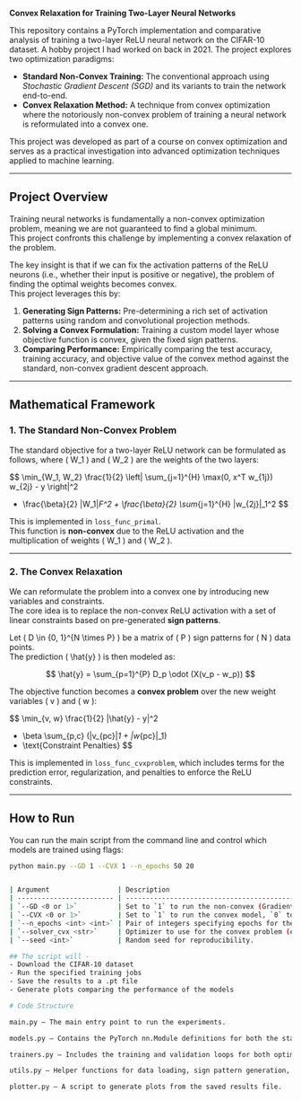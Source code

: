 **Convex Relaxation for Training Two-Layer Neural Networks**

This repository contains a PyTorch implementation and comparative analysis of training a two-layer ReLU neural network on the CIFAR-10 dataset. A hobby project I had worked on back in 2021. 
The project explores two optimization paradigms:

- **Standard Non-Convex Training:** The conventional approach using *Stochastic Gradient Descent (SGD)* and its variants to train the network end-to-end.  
- **Convex Relaxation Method:** A technique from convex optimization where the notoriously non-convex problem of training a neural network is reformulated into a convex one.

This project was developed as part of a course on convex optimization and serves as a practical investigation into advanced optimization techniques applied to machine learning.

---

## Project Overview

Training neural networks is fundamentally a non-convex optimization problem, meaning we are not guaranteed to find a global minimum.  
This project confronts this challenge by implementing a convex relaxation of the problem.

The key insight is that if we can fix the activation patterns of the ReLU neurons (i.e., whether their input is positive or negative), the problem of finding the optimal weights becomes convex.  
This project leverages this by:

1. **Generating Sign Patterns:** Pre-determining a rich set of activation patterns using random and convolutional projection methods.  
2. **Solving a Convex Formulation:** Training a custom model layer whose objective function is convex, given the fixed sign patterns.  
3. **Comparing Performance:** Empirically comparing the test accuracy, training accuracy, and objective value of the convex method against the standard, non-convex gradient descent approach.

---

## Mathematical Framework

### 1. The Standard Non-Convex Problem

The standard objective for a two-layer ReLU network can be formulated as follows, where \( W_1 \) and \( W_2 \) are the weights of the two layers:

$$
\min_{W_1, W_2} \frac{1}{2} \left\| \sum_{j=1}^{H} \max(0, x^T w_{1j}) w_{2j} - y \right\|^2 
+ \frac{\beta}{2} \|W_1\|_F^2 + \frac{\beta}{2} \sum_{j=1}^{H} \|w_{2j}\|_1^2
$$

This is implemented in `loss_func_primal`.  
This function is **non-convex** due to the ReLU activation and the multiplication of weights \( W_1 \) and \( W_2 \).

---

### 2. The Convex Relaxation

We can reformulate the problem into a convex one by introducing new variables and constraints.  
The core idea is to replace the non-convex ReLU activation with a set of linear constraints based on pre-generated **sign patterns**.

Let \( D \in \{0, 1\}^{N \times P} \) be a matrix of \( P \) sign patterns for \( N \) data points.  
The prediction \( \hat{y} \) is then modeled as:

$$
\hat{y} = \sum_{p=1}^{P} D_p \odot (X(v_p - w_p))
$$

The objective function becomes a **convex problem** over the new weight variables \( v \) and \( w \):

$$
\min_{v, w} \frac{1}{2} \|\hat{y} - y\|^2 
+ \beta \sum_{p,c} (\|v_{pc}\|_1 + \|w_{pc}\|_1) 
+ \text{Constraint Penalties}
$$

This is implemented in `loss_func_cvxproblem`, which includes terms for the prediction error, regularization, and penalties to enforce the ReLU constraints.

---

## How to Run

You can run the main script from the command line and control which models are trained using flags:
```bash
python main.py --GD 1 --CVX 1 --n_epochs 50 20


| Argument                 | Description                                                                              |
| ------------------------ | ---------------------------------------------------------------------------------------- |
| `--GD <0 or 1>`          | Set to `1` to run the non-convex (Gradient Descent) model, `0` to skip.                  |
| `--CVX <0 or 1>`         | Set to `1` to run the convex model, `0` to skip.                                         |
| `--n_epochs <int> <int>` | Pair of integers specifying epochs for the non-convex and convex models (e.g., `50 20`). |
| `--solver_cvx <str>`     | Optimizer to use for the convex problem (e.g., `adam`, `sgd`).                           |
| `--seed <int>`           | Random seed for reproducibility.                                                         |

## The script will - 
- Download the CIFAR-10 dataset
- Run the specified training jobs
- Save the results to a .pt file
- Generate plots comparing the performance of the models

# Code Structure

main.py — The main entry point to run the experiments.

models.py — Contains the PyTorch nn.Module definitions for both the standard and convex networks.

trainers.py — Includes the training and validation loops for both optimization approaches.

utils.py — Helper functions for data loading, sign pattern generation, and one-hot encoding.

plotter.py — A script to generate plots from the saved results file.